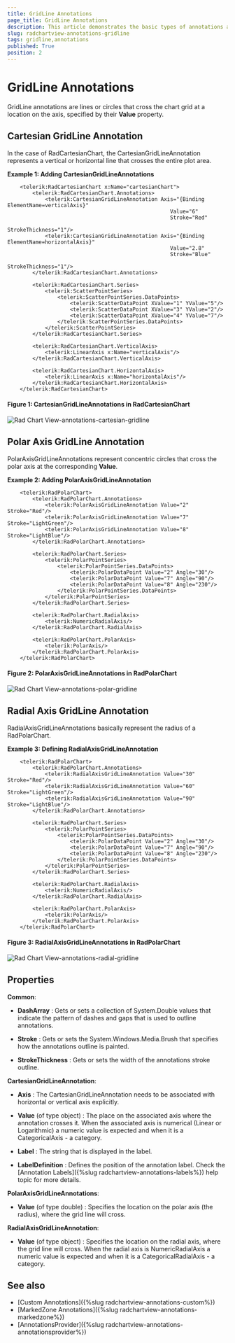 ```yaml
---
title: GridLine Annotations
page_title: GridLine Annotations
description: This article demonstrates the basic types of annotations available for the RadCartesianChart and RadPolarChart. 
slug: radchartview-annotations-gridline
tags: gridline,annotations
published: True
position: 2
---
```


# GridLine Annotations

GridLine annotations are lines or circles that cross the chart grid at a location on the axis, specified by their __Value__ property.

## Cartesian GridLine Annotation

In the case of RadCartesianChart, the CartesianGridLineAnnotation represents a vertical or horizontal line that crosses the entire plot area. 

__Example 1: Adding CartesianGridLineAnnotations__

```XAML
	<telerik:RadCartesianChart x:Name="cartesianChart">
		<telerik:RadCartesianChart.Annotations>
			<telerik:CartesianGridLineAnnotation Axis="{Binding ElementName=verticalAxis}" 
													Value="6"
													Stroke="Red"
													StrokeThickness="1"/>
			<telerik:CartesianGridLineAnnotation Axis="{Binding ElementName=horizontalAxis}" 
													Value="2.8"
													Stroke="Blue"
													StrokeThickness="1"/>
		</telerik:RadCartesianChart.Annotations>

		<telerik:RadCartesianChart.Series>
			<telerik:ScatterPointSeries>
				<telerik:ScatterPointSeries.DataPoints>
					<telerik:ScatterDataPoint XValue="1" YValue="5"/>
					<telerik:ScatterDataPoint XValue="3" YValue="2"/>
					<telerik:ScatterDataPoint XValue="4" YValue="7"/>
				</telerik:ScatterPointSeries.DataPoints>
			</telerik:ScatterPointSeries>
		</telerik:RadCartesianChart.Series>

		<telerik:RadCartesianChart.VerticalAxis>
			<telerik:LinearAxis x:Name="verticalAxis"/>
		</telerik:RadCartesianChart.VerticalAxis>

		<telerik:RadCartesianChart.HorizontalAxis>
			<telerik:LinearAxis x:Name="horizontalAxis"/>
		</telerik:RadCartesianChart.HorizontalAxis>
	</telerik:RadCartesianChart>
```

#### __Figure 1: CartesianGridLineAnnotations in RadCartesianChart__
![Rad Chart View-annotations-cartesian-gridline](images/RadChartView-annotations-cartesian-gridline.png)

## Polar Axis GridLine Annotation

PolarAxisGridLineAnnotations represent concentric circles that cross the polar axis at the corresponding __Value__.

__Example 2: Adding PolarAxisGridLineAnnotation__

```XAML
	<telerik:RadPolarChart>
		<telerik:RadPolarChart.Annotations>
			<telerik:PolarAxisGridLineAnnotation Value="2" Stroke="Red"/>
			<telerik:PolarAxisGridLineAnnotation Value="7" Stroke="LightGreen"/>
			<telerik:PolarAxisGridLineAnnotation Value="8" Stroke="LightBlue"/>
		</telerik:RadPolarChart.Annotations>

		<telerik:RadPolarChart.Series>
			<telerik:PolarPointSeries>
				<telerik:PolarPointSeries.DataPoints>
					<telerik:PolarDataPoint Value="2" Angle="30"/>
					<telerik:PolarDataPoint Value="7" Angle="90"/>
					<telerik:PolarDataPoint Value="8" Angle="230"/>
				</telerik:PolarPointSeries.DataPoints>
			</telerik:PolarPointSeries>
		</telerik:RadPolarChart.Series>

		<telerik:RadPolarChart.RadialAxis>
			<telerik:NumericRadialAxis/>
		</telerik:RadPolarChart.RadialAxis>

		<telerik:RadPolarChart.PolarAxis>
			<telerik:PolarAxis/>
		</telerik:RadPolarChart.PolarAxis>
	</telerik:RadPolarChart>
```

#### __Figure 2: PolarAxisGridLineAnnotations in RadPolarChart__
![Rad Chart View-annotations-polar-gridline](images/RadChartView-annotations-polar-gridline.png)

## Radial Axis GridLine Annotation

RadialAxisGridLineAnnotations basically represent the radius of a RadPolarChart.
        

__Example 3: Defining RadialAxisGridLineAnnotation__

```XAML
	<telerik:RadPolarChart>
		<telerik:RadPolarChart.Annotations>
			<telerik:RadialAxisGridLineAnnotation Value="30" Stroke="Red"/>
			<telerik:RadialAxisGridLineAnnotation Value="60" Stroke="LightGreen"/>
			<telerik:RadialAxisGridLineAnnotation Value="90" Stroke="LightBlue"/>
		</telerik:RadPolarChart.Annotations>

		<telerik:RadPolarChart.Series>
			<telerik:PolarPointSeries>
				<telerik:PolarPointSeries.DataPoints>
					<telerik:PolarDataPoint Value="2" Angle="30"/>
					<telerik:PolarDataPoint Value="7" Angle="90"/>
					<telerik:PolarDataPoint Value="8" Angle="230"/>
				</telerik:PolarPointSeries.DataPoints>
			</telerik:PolarPointSeries>
		</telerik:RadPolarChart.Series>

		<telerik:RadPolarChart.RadialAxis>
			<telerik:NumericRadialAxis/>
		</telerik:RadPolarChart.RadialAxis>

		<telerik:RadPolarChart.PolarAxis>
			<telerik:PolarAxis/>
		</telerik:RadPolarChart.PolarAxis>
	</telerik:RadPolarChart>
```

#### __Figure 3: RadialAxisGridLineAnnotations in RadPolarChart__
![Rad Chart View-annotations-radial-gridline](images/RadChartView-annotations-radial-gridline.png)

## Properties

__Common__:

* __DashArray__ : Gets or sets a collection of System.Double values that indicate the pattern of dashes and gaps that is used to outline annotations.

* __Stroke__ : Gets or sets the System.Windows.Media.Brush that specifies how the annotations outline is painted.

* __StrokeThickness__ :  Gets or sets the width of the annotations stroke outline.

__CartesianGridLineAnnotation__:     

* __Axis__ : The CartesianGridLineAnnotation needs to be associated with horizontal or vertical axis explicitly.

* __Value__ (of type object) : The place on the associated axis where the annotation crosses it. When the associated axis is numerical (Linear or Logarithmic) a numeric value is expected and when it is a CategoricalAxis - a category.

* __Label__ : The string that is displayed in the label.

* __LabelDefinition__ : Defines the position of the annotation label. Check the [Annotation Labels]({%slug radchartview-annotations-labels%}) help topic for more details.

__PolarAxisGridLineAnnotations__:   

* __Value__ (of type double) : Specifies the location on the polar axis (the radius), where the grid line will cross.

__RadialAxisGridLineAnnotation__:     

* __Value__ (of type object) : Specifies the location on the radial axis, where the grid line will cross. When the radial axis is NumericRadialAxis a numeric value is expected and when it is a CategoricalRadialAxis - a category.
            
## See also

* [Custom Annotations]({%slug radchartview-annotations-custom%})
* [MarkedZone Annotations]({%slug radchartview-annotations-markedzone%})
* [AnnotationsProvider]({%slug radchartview-annotations-annotationsprovider%})